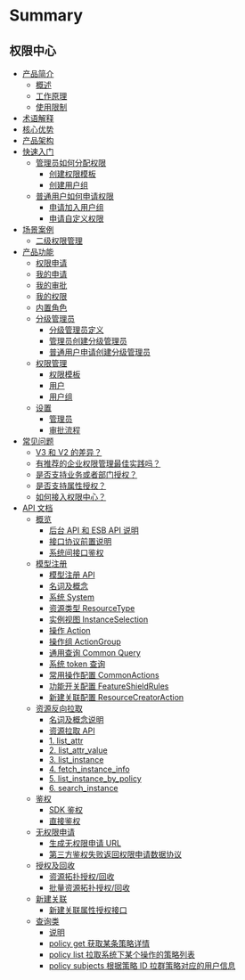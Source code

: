 
# Summary

## 权限中心
* [产品简介]()
    * [概述](产品白皮书/产品简介/README.md)
    * [工作原理](产品白皮书/产品简介/Principle.md)
    * [使用限制](产品白皮书/产品简介/UseLimit.md)
* [术语解释](产品白皮书/术语解释/Trem.md)
* [核心优势](产品白皮书/核心优势/Feature.md)
* [产品架构](产品白皮书/产品架构/Architecture.md)
* [快速入门]()
    * [管理员如何分配权限]()
        * [创建权限模板](产品白皮书/快速入门/CreatePremissionTemplates.md)
        * [创建用户组](产品白皮书/快速入门/CreateGroups.md)
    * [普通用户如何申请权限]()
        * [申请加入用户组](产品白皮书/快速入门/ApplyToGroups.md)
        * [申请自定义权限](产品白皮书/快速入门/ApplyToCustomPermissions.md)
* [场景案例]()
    * [二级权限管理](产品白皮书/场景案例/GradingManager.md)
* [产品功能]()
    * [权限申请](产品白皮书/产品功能/PermissionsApply.md)
    * [我的申请](产品白皮书/产品功能/MyApply.md)
    * [我的审批](产品白皮书/产品功能/MyApproval.md)
    * [我的权限](产品白皮书/产品功能/MyPermissions.md)
    * [内置角色](产品白皮书/产品功能/InnerRoles.md)
    * [分级管理员]()
        * [分级管理员定义](产品白皮书/产品功能/GradingManager.md)
        * [管理员创建分级管理员](产品白皮书/产品功能/ManagerCreate.md)
        * [普通用户申请创建分级管理员](产品白皮书/产品功能/UserApply.md)
    * [权限管理]()
        * [权限模板](产品白皮书/产品功能/PermissionTemplates.md)
        * [用户](产品白皮书/产品功能/Users.md) 
        * [用户组](产品白皮书/产品功能/Groups.md)
    * [设置]()
        * [管理员](产品白皮书/产品功能/Manager.md)
        * [审批流程](产品白皮书/产品功能/Approval.md)
* [常见问题]()
    * [V3 和 V2 的差异？](产品白皮书/常见问题/Diffv2v3.md)
    * [有推荐的企业权限管理最佳实践吗？](产品白皮书/常见问题/Bestpractise.md)
    * [是否支持业务或者部门授权？](产品白皮书/常见问题/Orggrants.md)
    * [是否支持属性授权？](产品白皮书/常见问题/Attribute.md)
    * [如何接入权限中心？](产品白皮书/常见问题/SystemAccess.md)
* [API 文档]()
    * [概览]()
        * [后台 API 和 ESB API 说明](../IntegrateGuide/Reference/API/01-Overview/01-BackendAPIvsESBAPI.md)
        * [接口协议前置说明](../IntegrateGuide/Reference/API/01-Overview/02-APIBasicInfo.md)
        * [系统间接口鉴权](../IntegrateGuide/Reference/API/01-Overview/03-APIAuth.md)
    * [模型注册]()
        * [模型注册 API](../IntegrateGuide/Reference/API/02-Model/00-API.md)
        * [名词及概念](../IntegrateGuide/Reference/API/02-Model/00-Concepts.md)
        * [系统 System](../IntegrateGuide/Reference/API/02-Model/10-System.md)
        * [资源类型 ResourceType](../IntegrateGuide/Reference/API/02-Model/11-ResourceType.md)
        * [实例视图 InstanceSelection](../IntegrateGuide/Reference/API/02-Model/12-InstanceSelection.md)
        * [操作 Action](../IntegrateGuide/Reference/API/02-Model/13-Action.md)
        * [操作组 ActionGroup](../IntegrateGuide/Reference/API/02-Model/14-ActionGroup.md)
        * [通用查询 Common Query](../IntegrateGuide/Reference/API/02-Model/15-CommonQuery.md)
        * [系统 token 查询](../IntegrateGuide/Reference/API/02-Model/16-Token.md)
        * [常用操作配置 CommonActions](../IntegrateGuide/Reference/API/02-Model/17-CommonActions.md)
        * [功能开关配置 FeatureShieldRules](../IntegrateGuide/Reference/API/02-Model/18-FeatureShieldRules.md)
        * [新建关联配置 ResourceCreatorAction](../IntegrateGuide/Reference/API/02-Model/19-ResourceCreatorAction.md)
    * [资源反向拉取]()
        * [名词及概念说明](../IntegrateGuide/Reference/API/03-Callback/00-Concepts.md)
        * [资源拉取 API](../IntegrateGuide/Reference/API/03-Callback/01-API.md)
        * [1. list_attr](../IntegrateGuide/Reference/API/03-Callback/10-list_attr.md)
        * [2. list_attr_value](../IntegrateGuide/Reference/API/03-Callback/11-list_attr_value.md)
        * [3. list_instance](../IntegrateGuide/Reference/API/03-Callback/12-list_instance.md)
        * [4. fetch_instance_info](../IntegrateGuide/Reference/API/03-Callback/13-fetch_instance_info.md)
        * [5. list_instance_by_policy](../IntegrateGuide/Reference/API/03-Callback/14-list_instance_by_policy.md)
        * [6. search_instance](../IntegrateGuide/Reference/API/03-Callback/15-search_instance.md)
    * [鉴权]()
        * [SDK 鉴权](../IntegrateGuide/Reference/API/04-Auth/01-SDK.md)
        * [直接鉴权](../IntegrateGuide/Reference/API/04-Auth/02-DirectAPI.md)
    * [无权限申请]()
        * [生成无权限申请 URL](../IntegrateGuide/Reference/API/05-Application/01-GenerateURL.md)
        * [第三方鉴权失败返回权限申请数据协议](../IntegrateGuide/Reference/API/05-Application/02-NoPermissionData.md)
    * [授权及回收]()
        * [资源拓扑授权/回收](../IntegrateGuide/Reference/API/06-GrantRevoke/01-Topology.md)
        * [批量资源拓扑授权/回收](../IntegrateGuide/Reference/API/06-GrantRevoke/02-BatchTopology.md)
    * [新建关联]()
        * [新建关联属性授权接口](../IntegrateGuide/Reference/API/07-ResourceCreatorAction/01-Attribute.md)
    * [查询类]()
        * [说明](../IntegrateGuide/Reference/API/08-Query/README.md)
        * [policy get 获取某条策略详情](../IntegrateGuide/Reference/API/08-Query/01-PolicyGet.md)
        * [policy list 拉取系统下某个操作的策略列表](../IntegrateGuide/Reference/API/08-Query/02-PolicyList.md)
        * [policy subjects 根据策略 ID 拉群策略对应的用户信息](../IntegrateGuide/Reference/API/08-Query/03-PolicySubjects.md)